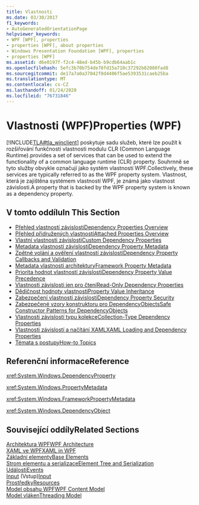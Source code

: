 ```yaml
---
title: Vlastnosti
ms.date: 03/30/2017
f1_keywords:
- AutoGeneratedOrientationPage
helpviewer_keywords:
- WPF [WPF], properties
- properties [WPF], about properties
- Windows Presentation Foundation [WPF], properties
- properties [WPF]
ms.assetid: d6e0197f-f2c4-48ed-b45b-b9cdb64aab1c
ms.openlocfilehash: 5efc3b70b754de78fd15a710c37292b82080fad8
ms.sourcegitcommit: de17a7a0a37042f0d4406f5ae5393531caeb25ba
ms.translationtype: MT
ms.contentlocale: cs-CZ
ms.lasthandoff: 01/24/2020
ms.locfileid: "76731846"
---
```

# <a name="properties-wpf"></a><span data-ttu-id="4c294-102">Vlastnosti (WPF)</span><span class="sxs-lookup"><span data-stu-id="4c294-102">Properties (WPF)</span></span>
[!INCLUDE[TLA#tla_winclient](../../../../includes/tlasharptla-winclient-md.md)] <span data-ttu-id="4c294-103">poskytuje sadu služeb, které lze použít k rozšiřování funkčnosti vlastnosti modulu CLR (Common Language Runtime).</span><span class="sxs-lookup"><span data-stu-id="4c294-103">provides a set of services that can be used to extend the functionality of a common language runtime (CLR) property.</span></span> <span data-ttu-id="4c294-104">Souhrnně se tyto služby obvykle označují jako systém vlastností WPF.</span><span class="sxs-lookup"><span data-stu-id="4c294-104">Collectively, these services are typically referred to as the WPF property system.</span></span> <span data-ttu-id="4c294-105">Vlastnost, která je zajištěna systémem vlastností WPF, je známá jako vlastnost závislosti.</span><span class="sxs-lookup"><span data-stu-id="4c294-105">A property that is backed by the WPF property system is known as a dependency property.</span></span>  
  
## <a name="in-this-section"></a><span data-ttu-id="4c294-106">V tomto oddílu</span><span class="sxs-lookup"><span data-stu-id="4c294-106">In This Section</span></span>  

- [<span data-ttu-id="4c294-107">Přehled vlastností závislosti</span><span class="sxs-lookup"><span data-stu-id="4c294-107">Dependency Properties Overview</span></span>](dependency-properties-overview.md)
- [<span data-ttu-id="4c294-108">Přehled přidružených vlastností</span><span class="sxs-lookup"><span data-stu-id="4c294-108">Attached Properties Overview</span></span>](attached-properties-overview.md)
- [<span data-ttu-id="4c294-109">Vlastní vlastnosti závislosti</span><span class="sxs-lookup"><span data-stu-id="4c294-109">Custom Dependency Properties</span></span>](custom-dependency-properties.md)
- [<span data-ttu-id="4c294-110">Metadata vlastností závislosti</span><span class="sxs-lookup"><span data-stu-id="4c294-110">Dependency Property Metadata</span></span>](dependency-property-metadata.md)
- [<span data-ttu-id="4c294-111">Zpětné volání a ověření vlastností závislostí</span><span class="sxs-lookup"><span data-stu-id="4c294-111">Dependency Property Callbacks and Validation</span></span>](dependency-property-callbacks-and-validation.md)
- [<span data-ttu-id="4c294-112">Metadata vlastnosti architektury</span><span class="sxs-lookup"><span data-stu-id="4c294-112">Framework Property Metadata</span></span>](framework-property-metadata.md)
- [<span data-ttu-id="4c294-113">Priorita hodnot vlastností závislosti</span><span class="sxs-lookup"><span data-stu-id="4c294-113">Dependency Property Value Precedence</span></span>](dependency-property-value-precedence.md)
- [<span data-ttu-id="4c294-114">Vlastnosti závislosti jen pro čtení</span><span class="sxs-lookup"><span data-stu-id="4c294-114">Read-Only Dependency Properties</span></span>](read-only-dependency-properties.md)
- [<span data-ttu-id="4c294-115">Dědičnost hodnoty vlastnosti</span><span class="sxs-lookup"><span data-stu-id="4c294-115">Property Value Inheritance</span></span>](property-value-inheritance.md)
- [<span data-ttu-id="4c294-116">Zabezpečení vlastností závislosti</span><span class="sxs-lookup"><span data-stu-id="4c294-116">Dependency Property Security</span></span>](dependency-property-security.md)
- [<span data-ttu-id="4c294-117">Zabezpečené vzory konstruktoru pro DependencyObjects</span><span class="sxs-lookup"><span data-stu-id="4c294-117">Safe Constructor Patterns for DependencyObjects</span></span>](safe-constructor-patterns-for-dependencyobjects.md)
- [<span data-ttu-id="4c294-118">Vlastnosti závislostí typu kolekce</span><span class="sxs-lookup"><span data-stu-id="4c294-118">Collection-Type Dependency Properties</span></span>](collection-type-dependency-properties.md)
- [<span data-ttu-id="4c294-119">Vlastnosti závislostí a načítání XAML</span><span class="sxs-lookup"><span data-stu-id="4c294-119">XAML Loading and Dependency Properties</span></span>](xaml-loading-and-dependency-properties.md)
- [<span data-ttu-id="4c294-120">Témata s postupy</span><span class="sxs-lookup"><span data-stu-id="4c294-120">How-to Topics</span></span>](properties-how-to-topics.md)
  
## <a name="reference"></a><span data-ttu-id="4c294-121">Referenční informace</span><span class="sxs-lookup"><span data-stu-id="4c294-121">Reference</span></span>  
 <xref:System.Windows.DependencyProperty>  
  
 <xref:System.Windows.PropertyMetadata>  
  
 <xref:System.Windows.FrameworkPropertyMetadata>  
  
 <xref:System.Windows.DependencyObject>  
  
## <a name="related-sections"></a><span data-ttu-id="4c294-122">Související oddíly</span><span class="sxs-lookup"><span data-stu-id="4c294-122">Related Sections</span></span>  
 [<span data-ttu-id="4c294-123">Architektura WPF</span><span class="sxs-lookup"><span data-stu-id="4c294-123">WPF Architecture</span></span>](wpf-architecture.md)  
  [<span data-ttu-id="4c294-124">XAML ve WPF</span><span class="sxs-lookup"><span data-stu-id="4c294-124">XAML in WPF</span></span>](xaml-in-wpf.md)  
  [<span data-ttu-id="4c294-125">Základní elementy</span><span class="sxs-lookup"><span data-stu-id="4c294-125">Base Elements</span></span>](base-elements.md)  
  [<span data-ttu-id="4c294-126">Strom elementu a serializace</span><span class="sxs-lookup"><span data-stu-id="4c294-126">Element Tree and Serialization</span></span>](element-tree-and-serialization.md)  
  [<span data-ttu-id="4c294-127">Události</span><span class="sxs-lookup"><span data-stu-id="4c294-127">Events</span></span>](events-wpf.md)  
  <span data-ttu-id="4c294-128">[Input](input-wpf.md) (Vstup)</span><span class="sxs-lookup"><span data-stu-id="4c294-128">[Input](input-wpf.md)</span></span>  
  [<span data-ttu-id="4c294-129">Prostředky</span><span class="sxs-lookup"><span data-stu-id="4c294-129">Resources</span></span>](resources-wpf.md)  
  [<span data-ttu-id="4c294-130">Model obsahu WPF</span><span class="sxs-lookup"><span data-stu-id="4c294-130">WPF Content Model</span></span>](../controls/wpf-content-model.md)  
  [<span data-ttu-id="4c294-131">Model vláken</span><span class="sxs-lookup"><span data-stu-id="4c294-131">Threading Model</span></span>](threading-model.md)
